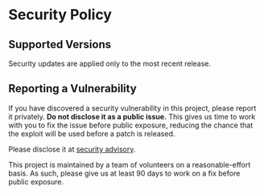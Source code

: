 # Security Policy

## Supported Versions

Security updates are applied only to the most recent release.

## Reporting a Vulnerability

If you have discovered a security vulnerability in this project, please report
it privately. **Do not disclose it as a public issue.** This gives us time to
work with you to fix the issue before public exposure, reducing the chance that
the exploit will be used before a patch is released.

Please disclose it at [security advisory](https://github.com/RustCrypto/password-hashes/security/advisories/new).

This project is maintained by a team of volunteers on a reasonable-effort basis.
As such, please give us at least 90 days to work on a fix before public exposure.
